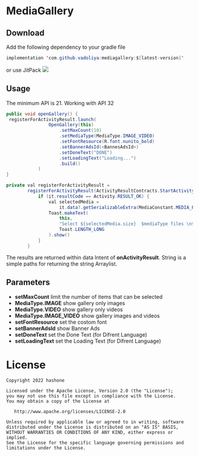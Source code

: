 

# MediaGallery

## Download
Add the following dependency to your gradle file
```java
implementation 'com.github.vadoliya:mediagallery:$[latest-version]'
```

or use JitPack [![](https://jitpack.io/v/vadoliya/mediagallery.svg)](https://jitpack.io/#vadoliya/mediagallery)


## Usage
The minimum API is 21. Working with API 32

```java
public void openGallery() {
 registerForActivityResult.launch(
                OpenGallery(this)
                    .setMaxCount(10)
                    .setMediaType(MediaType.IMAGE_VIDEO)
                    .setFontResource(R.font.nunito_bold)
                    .setBannerAdsId(<BannesAdsId>)
                    .setDoneText("DONE")
                    .setLoadingText("Loading...")
                    .build()
            )
}

private val registerForActivityResult =
        registerForActivityResult(ActivityResultContracts.StartActivityForResult()) {
            if (it.resultCode == Activity.RESULT_OK) {
                val selectedMedia =
                    it.data?.getSerializableExtra(MediaConstant.MEDIA_PATHS) as ArrayList<String>
                Toast.makeText(
                    this,
                    "Select ${selectedMedia.size}  $mediaType files \n${selectedMedia}",
                    Toast.LENGTH_LONG
                ).show()
            }
        }
```

The results are returned within data Intent of **onActivityResult**. String is a simple paths for returning the string Arraylist.


## Parameters

+ **setMaxCount** limit the number of items that can be selected
+ **MediaType.IMAGE** show gallery only images
+ **MediaType.VIDEO** show gallery only videos
+ **MediaType.IMAGE_VIDEO** show gallery images and videos
+ **setFontResource** set the costom font
+ **setBannerAdsId** show Banner Ads
+ **setDoneText** set the Done Text (for Difrent Language)
+ **setLoadingText** set the Loading Text (for Difrent Language)

License
=======

    Copyright 2022 hashone

    Licensed under the Apache License, Version 2.0 (the "License");
    you may not use this file except in compliance with the License.
    You may obtain a copy of the License at

       http://www.apache.org/licenses/LICENSE-2.0

    Unless required by applicable law or agreed to in writing, software
    distributed under the License is distributed on an "AS IS" BASIS,
    WITHOUT WARRANTIES OR CONDITIONS OF ANY KIND, either express or implied.
    See the License for the specific language governing permissions and
    limitations under the License.
